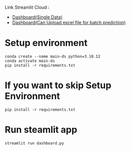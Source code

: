 Link Streamlit Cloud : 
- [Dashboard(Single Data)](https://datasayens-dsw2023.streamlit.app)
- [Dashboard(Can Upload excel file for batch prediction)](https://datasayen-dsw2023s-batch-upload.streamlit.app)

# Setup environment

```
conda create --name main-ds python=3.10.12
conda activate main-ds
pip install -r requirements.txt
```

# If you want to skip Setup Environment
```
pip install -r requirements.txt
```

# Run steamlit app

```
streamlit run dashboard.py
```
